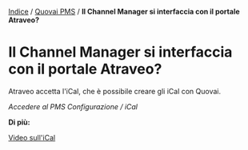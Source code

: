 [Indice](index.md) / [Quovai PMS](quovai-pms-it.md) / **Il Channel Manager si interfaccia con il portale Atraveo?**

# Il Channel Manager si interfaccia con il portale Atraveo?

Atraveo accetta l'iCal, che è possibile creare gli iCal con Quovai.

 

*Accedere al PMS*
*Configurazione / iCal* 

 

**Di più:** 

[Video sull'iCal](https://quovai.zendesk.com/hc/it/articles/360004168318-L-iCalendar-l-iCal-come-crearne-uno-con-Quovai)

 